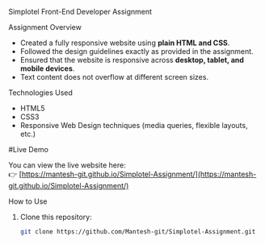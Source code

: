 Simplotel Front-End Developer Assignment


Assignment Overview

- Created a fully responsive website using **plain HTML and CSS**.
- Followed the design guidelines exactly as provided in the assignment.
- Ensured that the website is responsive across **desktop, tablet, and mobile devices**.
- Text content does not overflow at different screen sizes.

Technologies Used

- HTML5
- CSS3
- Responsive Web Design techniques (media queries, flexible layouts, etc.)

#Live Demo

You can view the live website here:  
👉 [https://mantesh-git.github.io/Simplotel-Assignment/](https://mantesh-git.github.io/Simplotel-Assignment/)

How to Use

1. Clone this repository:
   ```bash
   git clone https://github.com/Mantesh-git/Simplotel-Assignment.git
